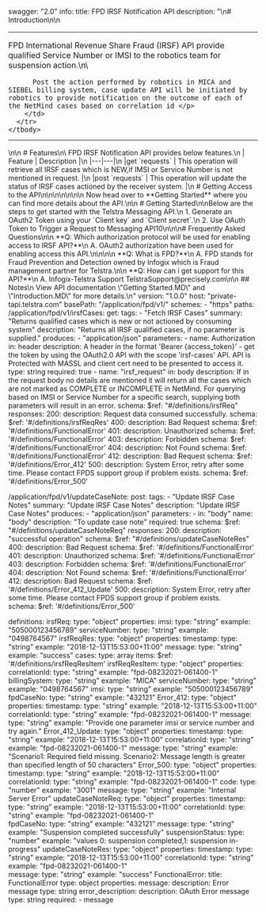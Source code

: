 swagger: "2.0"
info:
  title: FPD IRSF Notification API
  description: "\n# Introduction\n\n
  <table>
    <tbody>
      <tr>
        <td class = 'into_api' style='border:none;padding:0 0 0 0'>
          <p>FPD International Revenue Share Fraud (IRSF) API provide qualified Service Number or IMSI to the robotics team for suspension action.\n\ 
          
          Post the action performed by robotics in MICA and SIEBEL billing system, case update API will be initiated by robotics to provide notification on the outcome of each of the NetMind cases based on correlation id </p>
        </td>
      </tr>
    </tbody>
  </table>\n\n
  # Features\n\ FPD IRSF Notification API provides below features.\n
  | Feature | Description |\n
  |---|---|\n
  |get `requests` | This operation will retrieve all IRSF cases which is NEW,if IMSI or Service Number is not mentioned in request. |\n
  |post `requests` | This operation will update the status of IRSF cases actioned by the receiver system.  |\n
  # Getting Access to the API\n\n\n\n\n\n\n
  Now head over to **Getting Started** where you can find more details about the API.\n\n
  # Getting Started\n\nBelow are the steps to get started with the Telstra Messaging API.\n
  1. Generate an OAuth2 Token using your `Client key` and `Client secret`.\n
  2. Use OAuth Token to Trigger a Request to Messaging API10\n\n\n# Frequently Asked Questions\n\n
  **Q: Which authorization protocol will be used for enabling access to IRSF API?**\n
  A. OAuth2 authorization have been used for enabling access this API.\n\n\n\n
  **Q: What is FPD?**\n
  A. FPD stands for Fraud Prevention and Detection owned by Infogix which is Fraud management partner for Telstra.\n\n
  **Q: How can i get support for this API?**\n
  A. Infogix-Telstra Support TelstraSupport@precisely.com\n\n
  ## Notes\n
  View API documentation \"Getting Started.MD\" and \"Introduction.MD\" for more details.\n"
  version: "1.0.0"
host: "private-tapi.telstra.com"
basePath: "/application/fpd/v1/"
schemes:
- "https"
paths:
  /application/fpd/v1/irsfCases:
    get:
      tags:
      - "Fetch IRSF Cases"
      summary: "Returns qualified cases which is new or not actioned by consuming system"
      description: "Returns all IRSF qualified cases, if no parameter is supplied."
      produces:
      - "application/json"
      parameters:
      - name: Authorization
        in: header
        description: A header in the format 'Bearer {access_token}' - get the token by using the OAuth2.0 API with the scope 'irsf-cases' API. API is Protected with MASSL and client cert need to be presented to access it. 
        type: string
        required: true
      - name: "irsf_request"
        in: body
        description: If in the request body no details are mentioned it will return all the cases which are not marked as COMPLETE or INCOMPLETE in NetMind. For querying based on  IMSI or Service Number for a specific search, supplying both parameters will result in an error.
        schema:
          $ref: "#/definitions/irsfReq"
      responses:
        200:
          description: Request data consumed successfully.
          schema:
            $ref: '#/definitions/irsfReqRes'
        400:
          description: Bad Request
          schema:
            $ref: '#/definitions/FunctionalError'
        401:
          description: Unauthorized
          schema:
            $ref: '#/definitions/FunctionalError'
        403:
          description: Forbidden
          schema:
            $ref: '#/definitions/FunctionalError'
        404:
          description: Not Found
          schema:
            $ref: '#/definitions/FunctionalError'
        412:
          description: Bad Request
          schema:
            $ref: '#/definitions/Error_412'
        500:
          description: System Error, retry after some time. Please contact FPDS support group if problem exists.          
          schema: 
            $ref: '#/definitions/Error_500'

  /application/fpd/v1/updateCaseNote:
    post:
      tags:
      - "Update IRSF Case Notes"
      summary: "Update IRSF Case Notes"
      description: "Update IRSF Case Notes"
      produces:
      - "application/json"
      parameters:
      - in: "body"
        name: "body"
        description: "To update case note"
        required: true
        schema:
          $ref: "#/definitions/updateCaseNoteReq"
      responses:
        200:
          description: "successful operation"
          schema:
            $ref: "#/definitions/updateCaseNoteRes"
        400:
          description: Bad Request
          schema:
            $ref: '#/definitions/FunctionalError'
        401:
          description: Unauthorized
          schema:
            $ref: '#/definitions/FunctionalError'
        403:
          description: Forbidden
          schema:
            $ref: '#/definitions/FunctionalError'
        404:
          description: Not Found
          schema:
            $ref: '#/definitions/FunctionalError'
        412:
          description: Bad Request
          schema:
            $ref: '#/definitions/Error_412_Update'
        500:
          description: System Error, retry after some time. Please contact FPDS support group if problem exists.          
          schema: 
            $ref: '#/definitions/Error_500'

definitions:
  irsfReq:
    type: "object"
    properties:
      imsi:
        type: "string"
        example: "505000123456789"
      serviceNumber:
        type: "string"
        example: "0498764567"
  irsfReqRes:
    type: "object"
    properties:
      timestamp:
        type: "string"
        example: "2018-12-13T15:53:00+11:00"
      message:
        type: "string"
        example: "success"
      cases:
        type: array
        items:
          $ref: '#/definitions/irsfReqResItem'
  irsfReqResItem:
    type: "object"
    properties:
      correlationId:
        type: "string"
        example: "fpd-08232021-061400-1"    
      billingSystem:
        type: "string"
        example: "MICA"
      serviceNumber:
        type: "string"
        example: "0498764567"
      imsi:
        type: "string"
        example: "505000123456789"
      fpdCaseNo:
        type: "string"
        example: "432121"
  Error_412:
    type: "object"
    properties:
      timestamp:
        type: "string"
        example: "2018-12-13T15:53:00+11:00"
      correlationId:
        type: "string"
        example: "fpd-08232021-061400-1"
      message:
        type: "string"
        example: "Provide one parameter imsi or service number and try again."
  Error_412_Update:
    type: "object"
    properties:
      timestamp:
        type: "string"
        example: "2018-12-13T15:53:00+11:00"
      correlationId:
        type: "string"
        example: "fpd-08232021-061400-1"
      message:
        type: "string"
        example: "Scenario1: Required field missing.
                  Scenario2: Message length is greater than specified length of 50 characters"
  Error_500:
    type: "object"
    properties:
      timestamp:
        type: "string"
        example: "2018-12-13T15:53:00+11:00"
      correlationId:
        type: "string"
        example: "fpd-08232021-061400-1"
      code:
        type: "number"
        example: "3001"
      message:
        type: "string"
        example: "Internal Server Error"
  updateCaseNoteReq:
    type: "object"
    properties:
      timestamp:
        type: "string"
        example: "2018-12-13T15:53:00+11:00"
      correlationId:
        type: "string"
        example: "fpd-08232021-061400-1"  
      fpdCaseNo:
        type: "string"
        example: "432121"
      message:
        type: "string"
        example: "Suspension completed successfully"
      suspensionStatus:
        type: "number"
        example: "values 0: suspension completed,1: suspension in-progress"
  updateCaseNoteRes:
    type: "object"
    properties:
      timestamp:
        type: "string"
        example: "2018-12-13T15:53:00+11:00"
      correlationId:
        type: "string"
        example: "fpd-08232021-061400-1"  
      message:
        type: "string"
        example: "success"
  FunctionalError:
    title: FunctionalError
    type: object
    properties:
      message:
        description: Error message
        type: string
      error_description:
        description: OAuth Error message
        type: string
    required:
      - message
